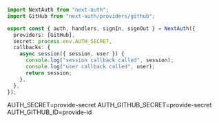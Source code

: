 ``` ts
import NextAuth from "next-auth";
import GitHub from "next-auth/providers/github";

export const { auth, handlers, signIn, signOut } = NextAuth({
  providers: [GitHub],
  secret: process.env.AUTH_SECRET,
  callbacks: {
    async session({ session, user }) {
      console.log("session callback called", session);
      console.log("user callback called", user);
      return session;
    },
  },
});
```



AUTH_SECRET=provide-secret
AUTH_GITHUB_SECRET=provide-secret
AUTH_GITHUB_ID=provide-id




